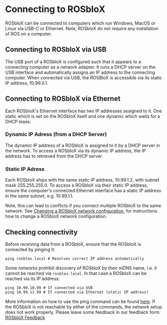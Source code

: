 # Connecting to ROSbloX

ROSbloX can be connected to computers which run Windows, MacOS or Linux via USB-C or Ethernet. Note, ROSbloX do not require any installation of ROS on a computer.  


## Connecting to ROSbloX via USB

The USB port of a ROSbloX is configured such that it appears to a connecting computer as a network adapter. It runs a DHCP server on the USB interface and automatically assigns an IP address to the connecting computer. When connected via USB, the ROSBloX is accessible via its static IP address, 10.99.0.1. 

## Connecting to ROSbloX via Ethernet 

Each ROSbloX's Ethernet interface has two IP addresses assigned to it. One static which is set on the ROSbloX itself and one dynamic which waits for a DHCP lease.

### Dynamic IP Adress (from a DHCP Server)

The dynamic IP address of a ROSbloX is assigned to it by a DHCP server in the network. To access a ROSbloX via its dynamic IP address, the IP address has to retrieved from the DHCP server.

### Static IP Adress

Each ROSbloX ships with the same static IP address, 10.99.1.2, with subnet mask 255.255.255.0. To access a ROSbloX via their static IP address, ensure the computer's connected Ethernet interface has a static IP address in the same subnet, e.g. 10.99.1.1.  

Note, this can lead to conflicts if you connect multiple ROSbloX to the same network. See [Changing a ROSbloX network configuration](#changing-a-rosblox-network-configuration), for instructions how to change a ROSbloX network configuration.

## Checking connectivity

Before receiving data from a ROSbloX, ensure that the ROSbloX is connected by pinging it:
```
ping rosblox.local # Resolves correct IP address automatically
```

Some networks prohibit discovery of ROSbloX by their mDNS name, i.e. it cannot be reached via ```rosblox.local```. In that case a ROSbloX can be reached via its IP address:
```
ping 10.99.10.99 # If connected via USB
ping 10.99.11.99 # If connected via Ethernet (static IP address)
```

More information on how to use the ping command can be found [here](https://www.siteground.com/kb/how_to_perform_ping_checks_in_windows_linux_and_mac_os/).  If the ROSbloX is not reachable by either of the commands, the network setup does not work properly. Please leave some feedback in our feedback form: [ROSbloX Feedback](https://forms.gle/vUeeocDE7jSQKdCc7)   